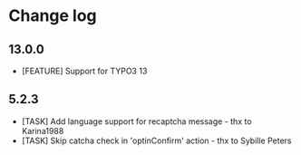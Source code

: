 # Change log

## 13.0.0
* [FEATURE] Support for TYPO3 13

## 5.2.3
* [TASK] Add language support for recaptcha message - thx to Karina1988
* [TASK] Skip catcha check in 'optinConfirm' action - thx to Sybille Peters
